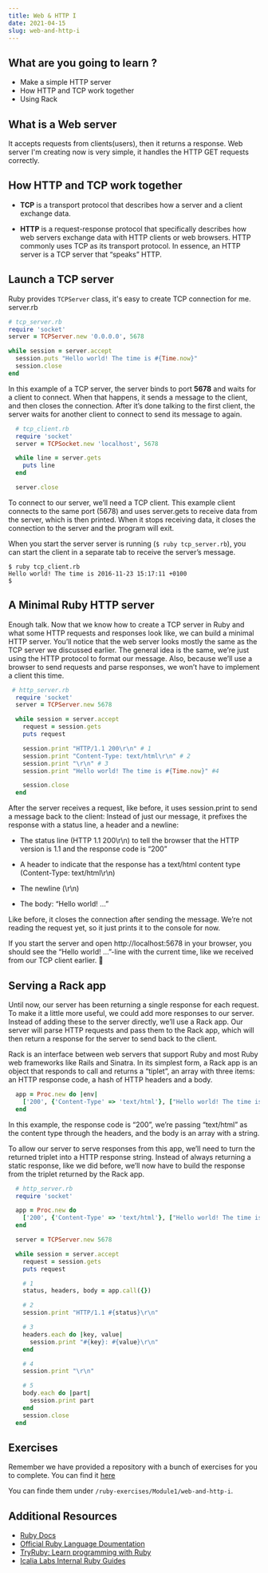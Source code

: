 ```yaml
---
title: Web & HTTP I
date: 2021-04-15
slug: web-and-http-i
---
```


## What are you going to learn ?
* Make a simple HTTP server
* How HTTP and TCP work together
* Using Rack

## What is a Web server
It accepts requests from clients(users), then it returns a response. Web server I'm creating now is very simple, it handles the HTTP GET requests correctly.

## How HTTP and TCP work together
* **TCP** is a transport protocol that describes how a server and a client exchange data.

* **HTTP** is a request-response protocol that specifically describes how web servers exchange data with HTTP clients or web browsers. HTTP commonly uses TCP as its transport protocol. In essence, an HTTP server is a TCP server that “speaks” HTTP.


## Launch a TCP server
Ruby provides `TCPServer` class, it's easy to create TCP connection for me.
server.rb

```ruby
# tcp_server.rb
require 'socket'
server = TCPServer.new '0.0.0.0', 5678

while session = server.accept
  session.puts "Hello world! The time is #{Time.now}"
  session.close
end
```

In this example of a TCP server, the server binds to port **5678** and waits for a client to connect. When that happens, it sends a message to the client, and then closes the connection. After it’s done talking to the first client, the server waits for another client to connect to send its message to again.

```ruby
  # tcp_client.rb
  require 'socket'
  server = TCPSocket.new 'localhost', 5678

  while line = server.gets
    puts line
  end

  server.close
```

To connect to our server, we’ll need a TCP client. This example client connects to the same port (5678) and uses server.gets to receive data from the server, which is then printed. When it stops receiving data, it closes the connection to the server and the program will exit.

When you start the server server is running (`$ ruby tcp_server.rb`), you can start the client in a separate tab to receive the server’s message.

```
$ ruby tcp_client.rb
Hello world! The time is 2016-11-23 15:17:11 +0100
$
```
## A Minimal Ruby HTTP server
Enough talk. Now that we know how to create a TCP server in Ruby and what some HTTP requests and responses look like, we can build a minimal HTTP server. You’ll notice that the web server looks mostly the same as the TCP server we discussed earlier. The general idea is the same, we’re just using the HTTP protocol to format our message. Also, because we’ll use a browser to send requests and parse responses, we won’t have to implement a client this time.
```ruby
 # http_server.rb
  require 'socket'
  server = TCPServer.new 5678

  while session = server.accept
    request = session.gets
    puts request

    session.print "HTTP/1.1 200\r\n" # 1
    session.print "Content-Type: text/html\r\n" # 2
    session.print "\r\n" # 3
    session.print "Hello world! The time is #{Time.now}" #4

    session.close
  end
```
After the server receives a request, like before, it uses session.print to send a message back to the client: Instead of just our message, it prefixes the response with a status line, a header and a newline:

* The status line (HTTP 1.1 200\r\n) to tell the browser that the HTTP version is 1.1 and the response code is “200”

* A header to indicate that the response has a text/html content type (Content-Type: text/html\r\n)

* The newline (\r\n)

* The body: “Hello world! …”

Like before, it closes the connection after sending the message. We’re not reading the request yet, so it just prints it to the console for now.

If you start the server and open http://localhost:5678 in your browser, you should see the “Hello world! …”-line with the current time, like we received from our TCP client earlier. 🎉

## Serving a Rack app
Until now, our server has been returning a single response for each request. To make it a little more useful, we could add more responses to our server. Instead of adding these to the server directly, we’ll use a Rack app. Our server will parse HTTP requests and pass them to the Rack app, which will then return a response for the server to send back to the client.

Rack is an interface between web servers that support Ruby and most Ruby web frameworks like Rails and Sinatra. In its simplest form, a Rack app is an object that responds to call and returns a “tiplet”, an array with three items: an HTTP response code, a hash of HTTP headers and a body.

```ruby
  app = Proc.new do |env|
    ['200', {'Content-Type' => 'text/html'}, ["Hello world! The time is #{Time.now}"]]
  end
```

In this example, the response code is “200”, we’re passing “text/html” as the content type through the headers, and the body is an array with a string.

To allow our server to serve responses from this app, we’ll need to turn the returned triplet into a HTTP response string. Instead of always returning a static response, like we did before, we’ll now have to build the response from the triplet returned by the Rack app.

```ruby
  # http_server.rb
  require 'socket'

  app = Proc.new do
    ['200', {'Content-Type' => 'text/html'}, ["Hello world! The time is #{Time.now}"]]
  end

  server = TCPServer.new 5678

  while session = server.accept
    request = session.gets
    puts request

    # 1
    status, headers, body = app.call({})

    # 2
    session.print "HTTP/1.1 #{status}\r\n"

    # 3
    headers.each do |key, value|
      session.print "#{key}: #{value}\r\n"
    end

    # 4
    session.print "\r\n"

    # 5
    body.each do |part|
      session.print part
    end
    session.close
  end
```

## Exercises

Remember we have provided a repository with a bunch of exercises for you to complete. You can find it [here](https://github.com/kurenn/ruby-exercises)

You can finde them under `/ruby-exercises/Module1/web-and-http-i`.

## Additional Resources

+ [Ruby Docs](https://www.ruby-doc.org/)
+ [Official Ruby Language Doumentation](https://ruby-doc.org/core-2.6/)
+ [TryRuby: Learn programming with Ruby](https://ruby.github.io/TryRuby/)
+ [Icalia Labs Internal Ruby Guides](https://github.com/IcaliaLabs/guides/tree/master/stack/ruby)
